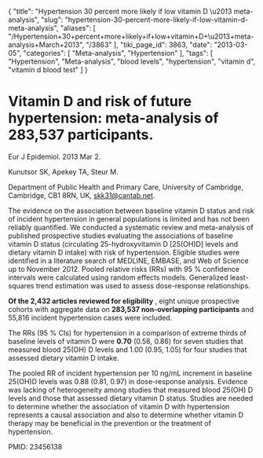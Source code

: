 {
    "title": "Hypertension 30 percent more likely if low vitamin D \u2013 meta-analysis",
    "slug": "hypertension-30-percent-more-likely-if-low-vitamin-d-meta-analysis",
    "aliases": [
        "/Hypertension+30+percent+more+likely+if+low+vitamin+D+\u2013+meta-analysis+March+2013",
        "/3863"
    ],
    "tiki_page_id": 3863,
    "date": "2013-03-05",
    "categories": [
        "Meta-analysis",
        "Hypertension"
    ],
    "tags": [
        "Hypertension",
        "Meta-analysis",
        "blood levels",
        "hypertension",
        "vitamin d",
        "vitamin d blood test"
    ]
}


# Vitamin D and risk of future hypertension: meta-analysis of 283,537 participants.

Eur J Epidemiol. 2013 Mar 2. 

Kunutsor SK, Apekey TA, Steur M.

Department of Public Health and Primary Care, University of Cambridge, Cambridge, CB1 8RN, UK, skk31@cantab.net.

The evidence on the association between baseline vitamin D status and risk of incident hypertension in general populations is limited and has not been reliably quantified. We conducted a systematic review and meta-analysis of published prospective studies evaluating the associations of baseline vitamin D status (circulating 25-hydroxyvitamin D <span>[25(OH)D]</span> levels and dietary vitamin D intake) with risk of hypertension. Eligible studies were identified in a literature search of MEDLINE, EMBASE, and Web of Science up to November 2012. Pooled relative risks (RRs) with 95 % confidence intervals were calculated using random effects models. Generalized least-squares trend estimation was used to assess dose-response relationships. 

 **Of the 2,432 articles reviewed for eligibility** , eight unique prospective cohorts with aggregate data on  **283,537 non-overlapping participants**  and 55,816 incident hypertension cases were included. 

The RRs (95 % CIs) for hypertension in a comparison of extreme thirds of baseline levels of vitamin D were  **0.70**  (0.58, 0.86) for seven studies that measured blood 25(OH) D levels and 1.00 (0.95, 1.05) for four studies that assessed dietary vitamin D intake. 

The pooled RR of incident hypertension per 10 ng/mL increment in baseline 25(OH)D levels was 0.88 (0.81, 0.97) in dose-response analysis. Evidence was lacking of heterogeneity among studies that measured blood 25(OH) D levels and those that assessed dietary vitamin D status. Studies are needed to determine whether the association of vitamin D with hypertension represents a causal association and also to determine whether vitamin D therapy may be beneficial in the prevention or the treatment of hypertension.

PMID:     23456138
